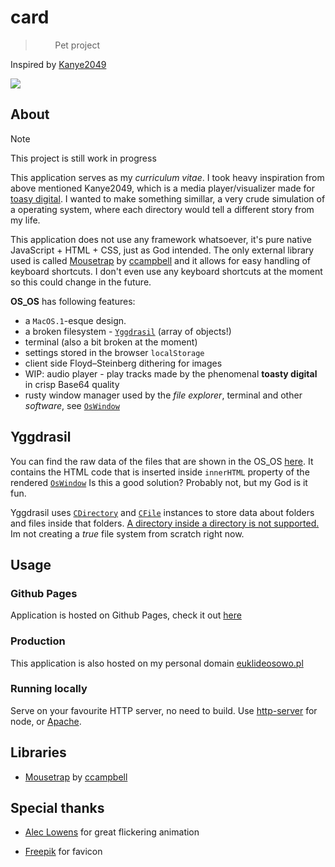 # card

>‏
>‏
>‏
>‏
>‏
>‏
>‏
>‏
> Pet project

Inspired by [Kanye2049](https://kanye2049.com/) <br>

![](static/demo.gif)

## About

> [!NOTE]
> This project is still work in progress


This application serves as my *curriculum vitae*. I took heavy inspiration from above mentioned Kanye2049, which is a media player/visualizer made for [toasy digital](https://toastydigital.com/). I wanted to make something simillar, a very crude simulation of a operating system, where each directory would tell a different story from my life.

This application does not use any framework whatsoever, it's pure native JavaScript + HTML + CSS, just as God intended. The only external library used is called [Mousetrap](https://github.com/ccampbell/mousetrap) by [ccampbell](https://github.com/ccampbell) and it allows for easy handling of keyboard shortcuts. I don't even use any keyboard shortcuts at the moment so this could change in the future.

**OS_OS** has following features:

- a `MacOS.1`-esque design. 
- a broken filesystem - [`Yggdrasil`](scripts/yggdrasil.js) (array of objects!)
- terminal (also a bit broken at the moment)
- settings stored in the browser `localStorage`
- client side Floyd–Steinberg dithering for images
- WIP: audio player - play tracks made by the phenomenal **toasty digital** in crisp Base64 quality
- rusty window manager used by the *file explorer*, terminal and other *software*, see [`OsWindow`](scripts/classes/os_window.js)

## Yggdrasil

You can find the raw data of the files that are shown in the OS_OS [here](scripts/classes/yggdrasil/Yggdrasil.js). It contains the HTML code that is inserted inside `innerHTML` property of the rendered [`OsWindow`](scripts/classes/os/OsWindow.js) Is this a good solution? Probably not, but my God is it fun. 

Yggdrasil uses [`CDirectory`](scripts/classes/yggdrasil/CDirectory.js) and [`CFile`](scripts/classes/yggdrasil/CFile.js) instances to store data about folders and files inside that folders. <u>A directory inside a directory is not supported.</u> Im not creating a *true* file system from scratch right now.


## Usage

### Github Pages

Application is hosted on Github Pages, check it out [here](https://swagnar.github.io/card/) <br>


### Production

This application is also hosted on my personal domain [euklideosowo.pl](https://euklidesowo.pl)

### Running locally

Serve on your favourite HTTP server, no need to build. Use [http-server](https://www.npmjs.com/package/http-server) for node, or [Apache](https://apache.org/).

## Libraries

- [Mousetrap](https://github.com/ccampbell/mousetrap) by [ccampbell](https://github.com/ccampbell)

## Special thanks

- [Alec Lowens](https://aleclownes.com) for great flickering animation

- [Freepik](https://flaticon.com/free-icons/computer) for favicon 




